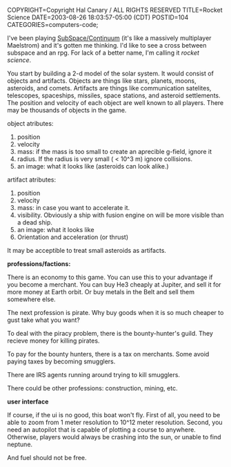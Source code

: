 COPYRIGHT=Copyright Hal Canary / ALL RIGHTS RESERVED
TITLE=Rocket Science
DATE=2003-08-26 18:03:57-05:00 (CDT)
POSTID=104
CATEGORIES=computers-code;

I've been playing [SubSpace/Continuum](http://www.subspacehq.com/) (it's like a massively multiplayer Maelstrom) and it's gotten me thinking. I'd like to see a cross between subspace and an rpg. For lack of a better name, I'm calling it _rocket science_.

You start by building a 2-d model of the solar system. It would consist of objects and artifacts. Objects are things like stars, planets, moons, asteroids, and comets. Artifacts are things like communication satelites, telescopes, spaceships, missiles, space stations, and asteroid settlements. The position and velocity of each object are well known to all players. There may be thousands of objects in the game.

object atributes:

1.  position
2.  velocity
3.  mass: if the mass is too small to create an aprecible g-field, ignore it
4.  radius. If the radius is very small ( < 10^3 m) ignore collisions.
5.  an image: what it looks like (asteroids can look alike.)

artifact atributes:

1.  position
2.  velocity
3.  mass: in case you want to accelerate it.
4.  visibility. Obviously a ship with fusion engine on will be more visible than a dead ship.
5.  an image: what it looks like
6.  Orientation and acceleration (or thrust)

It may be acceptible to treat small asteroids as artifacts.

**professions/factions:**

There is an economy to this game. You can use this to your advantage if you become a merchant. You can buy He3 cheaply at Jupiter, and sell it for more money at Earth orbit. Or buy metals in the Belt and sell them somewhere else.

The next profession is pirate. Why buy goods when it is so much cheaper to gust take what you want?

To deal with the piracy problem, there is the bounty-hunter's guild. They recieve money for killing pirates.

To pay for the bounty hunters, there is a tax on merchants. Some avoid paying taxes by becoming smugglers.

There are IRS agents running around trying to kill smugglers.

There could be other professions: construction, mining, etc.

**user interface**

If course, if the ui is no good, this boat won't fly. First of all, you need to be able to zoom from 1 meter resolution to 10^12 meter resolution. Second, you need an autopilot that is capable of plotting a course to anywhere. Otherwise, players would always be crashing into the sun, or unable to find neptune.

And fuel should not be free.

